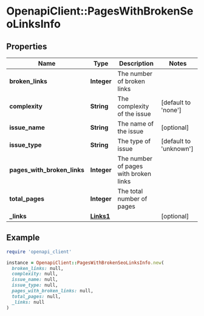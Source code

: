 # OpenapiClient::PagesWithBrokenSeoLinksInfo

## Properties

| Name | Type | Description | Notes |
| ---- | ---- | ----------- | ----- |
| **broken_links** | **Integer** | The number of broken links |  |
| **complexity** | **String** | The complexity of the issue | [default to &#39;none&#39;] |
| **issue_name** | **String** | The name of the issue | [optional] |
| **issue_type** | **String** | The type of issue | [default to &#39;unknown&#39;] |
| **pages_with_broken_links** | **Integer** | The number of pages with broken links |  |
| **total_pages** | **Integer** | The total number of pages |  |
| **_links** | [**Links1**](Links1.md) |  | [optional] |

## Example

```ruby
require 'openapi_client'

instance = OpenapiClient::PagesWithBrokenSeoLinksInfo.new(
  broken_links: null,
  complexity: null,
  issue_name: null,
  issue_type: null,
  pages_with_broken_links: null,
  total_pages: null,
  _links: null
)
```

